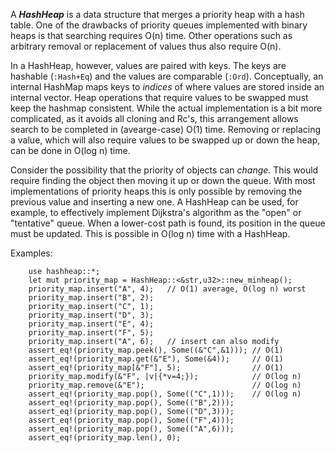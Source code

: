 A ***HashHeap*** is a data structure that merges a priority heap with
a hash table.  One of the drawbacks of priority queues implemented with
binary heaps is that searching requires O(n) time. Other operations
such as arbitrary removal or replacement of values thus also require O(n).
<br>

In a HashHeap, however, values are paired with keys. The keys are
hashable (`:Hash+Eq`) and the values are comparable (`:Ord`).
Conceptually, an internal HashMap maps keys to *indices* of where
values are stored inside an internal vector. Heap operations that
require values to be swapped must keep the hashmap consistent.
While the actual implementation is a bit more complicated, as it avoids
all cloning and Rc's, this arrangement allows search to be completed in
(avearge-case) O(1) time.  Removing or replacing a value, which will
also require values to be swapped up or down the heap, can be done in
O(log n) time.
<br>

Consider the possibility that the priority of objects can *change.*
This would require finding the object then moving it up or down the
queue.  With most implementations of priority heaps this is only
possible by removing the previous value and inserting a new one.
A HashHeap can be used, for example, to effectively implement Dijkstra's
algorithm as the "open" or "tentative" queue.  When a lower-cost path
is found, its position in the queue must be updated.  This is possible
in O(log n) time with a HashHeap.

Examples:

```
    use hashheap::*;
    let mut priority_map = HashHeap::<&str,u32>::new_minheap();
    priority_map.insert("A", 4);   // O(1) average, O(log n) worst
    priority_map.insert("B", 2);
    priority_map.insert("C", 1);
    priority_map.insert("D", 3);
    priority_map.insert("E", 4);
    priority_map.insert("F", 5);
    priority_map.insert("A", 6);   // insert can also modify
    assert_eq!(priority_map.peek(), Some((&"C",&1))); // O(1)
    assert_eq!(priority_map.get(&"E"), Some(&4));     // O(1)
    assert_eq!(priority_map[&"F"], 5);                // O(1)
    priority_map.modify(&"F", |v|{*v=4;});            // O(log n)
    priority_map.remove(&"E");                        // O(log n)
    assert_eq!(priority_map.pop(), Some(("C",1)));    // O(log n)
    assert_eq!(priority_map.pop(), Some(("B",2)));
    assert_eq!(priority_map.pop(), Some(("D",3)));
    assert_eq!(priority_map.pop(), Some(("F",4)));    
    assert_eq!(priority_map.pop(), Some(("A",6)));    
    assert_eq!(priority_map.len(), 0);
```
